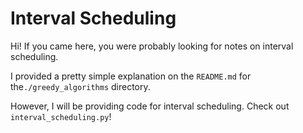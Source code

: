 # Interval Scheduling
Hi! If you came here, you were probably looking for notes on interval scheduling.

I provided a pretty simple explanation on the `README.md` for  the`./greedy_algorithms` directory.

However, I will be providing code for interval scheduling. Check out `interval_scheduling.py`!